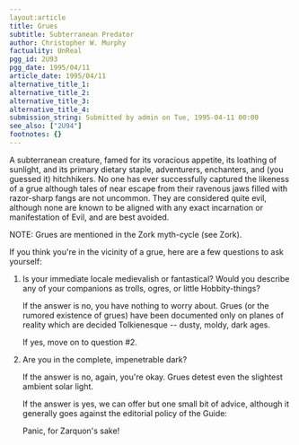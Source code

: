 ```yaml
---
layout:article
title: Grues
subtitle: Subterranean Predator
author: Christopher W. Murphy
factuality: UnReal
pgg_id: 2U93
pgg_date: 1995/04/11
article_date: 1995/04/11
alternative_title_1: 
alternative_title_2: 
alternative_title_3: 
alternative_title_4: 
submission_string: Submitted by admin on Tue, 1995-04-11 00:00
see_also: ["2U94"]
footnotes: {}
---
```

<div>
<p>A subterranean creature, famed for its voracious appetite, its loathing of sunlight, and its primary dietary staple, adventurers, enchanters, and (you guessed it) hitchhikers. No one has ever successfully captured the likeness of a grue although tales of near escape from their ravenous jaws filled with razor-sharp fangs are not uncommon. They are considered quite evil, although none are known to be aligned with any exact incarnation or manifestation of Evil, and are best avoided.</p>
<p>NOTE: Grues are mentioned in the Zork myth-cycle (see Zork).</p>
<p>If you think you're in the vicinity of a grue, here are a few questions to ask yourself:</p>
<ol>
<li value="1">Is your immediate locale medievalish or fantastical? Would you describe any of your companions as trolls, ogres, or little Hobbity-things?
<p>If the answer is no, you have nothing to worry about. Grues (or the rumored existence of grues) have been documented only on planes of reality which are decided Tolkienesque -- dusty, moldy, dark ages.</p>
<p>If yes, move on to question #2.</p>
</li>
<li value="2">Are you in the complete, impenetrable dark?
<p>If the answer is no, again, you're okay. Grues detest even the slightest ambient solar light.</p>
<p>If the answer is yes, we can offer but one small bit of advice, although it generally goes against the editorial policy of the Guide:</p>
<p>Panic, for Zarquon's sake!</p>
</li>
</ol>
</div>
